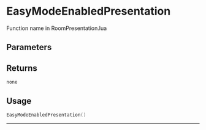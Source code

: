 # EasyModeEnabledPresentation

Function name in RoomPresentation.lua

## Parameters

## Returns

`none`

## Usage

```lua
EasyModeEnabledPresentation()
```

---
